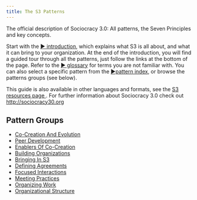 ```yaml
---
title: The S3 Patterns
---
```


The official description of Sociocracy 3.0: All patterns, the Seven Principles and key concepts.

Start with the [&#9654; introduction](introduction.html), which explains what S3 is all about, and what it can bring to your organization. At the end of the introduction, you will find a guided tour through all the patterns, just follow the links at the bottom of the page. Refer to the [&#9654; glossary](glossary.html) for terms you are not familiar with. You can also select a specific pattern from the [&#9654;pattern index](pattern-index.html), or browse the patterns groups (see below).

This guide is also available in other languages and formats, see the [S3 resources page ](https://sociocracy30.org/resources). For further information about Sociocracy 3.0 check out <http://sociocracy30.org>

## Pattern Groups

- [Co-Creation And Evolution](co-creation-and-evolution.html)
- [Peer Development](peer-development.html)
- [Enablers Of Co-Creation](enablers-of-co-creation.html)
- [Building Organizations](building-organizations.html)
- [Bringing In S3](bringing-in-s3.html)
- [Defining Agreements](defining-agreements.html)
- [Focused Interactions](focused-interactions.html)
- [Meeting Practices](meeting-practices.html)
- [Organizing Work](organizing-work.html)
- [Organizational Structure](organizational-structure.html)


